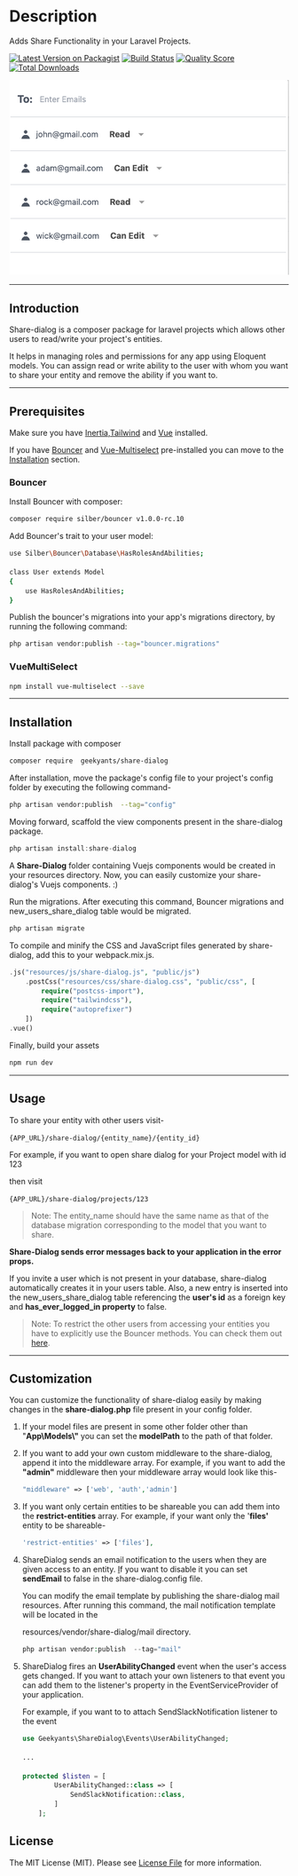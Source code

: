 # Description
Adds Share Functionality in your Laravel Projects.

[![Latest Version on Packagist](https://img.shields.io/packagist/v/geekyants/share-dialog.svg?style=flat-square)](https://packagist.org/packages/geekyants/share-dialog)
[![Build Status](https://img.shields.io/travis/geekyants/share-dialog/master.svg?style=flat-square)](https://travis-ci.org/geekyants/share-dialog)
[![Quality Score](https://img.shields.io/scrutinizer/g/geekyants/share-dialog.svg?style=flat-square)](https://scrutinizer-ci.com/g/geekyants/share-dialog)
[![Total Downloads](https://img.shields.io/packagist/dt/geekyants/share-dialog.svg?style=flat-square)](https://packagist.org/packages/geekyants/share-dialog)

![Mult-User-Todo](./public/images/share-dialog.png)



---

## Introduction

Share-dialog is a composer package for laravel projects which allows other users to read/write your project's entities. 

It helps in managing roles and permissions for any app using Eloquent models. You can assign read or write ability to the user with whom you want to share your entity and remove the ability if you want to.

---

## Prerequisites

Make sure you have [Inertia,](https://inertiajs.com/)[Tailwind](https://tailwindcss.com/) and [Vue](https://vuejs.org/) installed.

If you have [Bouncer](https://github.com/JosephSilber/bouncer) and [Vue-Multiselect](https://vue-multiselect.js.org/) pre-installed you can move to the [Installation](###installation) section.

### **Bouncer**

Install Bouncer with composer:

```bash
composer require silber/bouncer v1.0.0-rc.10
```

Add Bouncer's trait to your user model:

```bash
use Silber\Bouncer\Database\HasRolesAndAbilities;

class User extends Model
{
    use HasRolesAndAbilities;
}
```

Publish the bouncer's migrations into your app's migrations directory, by running the following command:

```bash
php artisan vendor:publish --tag="bouncer.migrations"
```

### **VueMultiSelect**

```bash
npm install vue-multiselect --save
```

---

## **Installation**


Install package with composer

```bash
composer require  geekyants/share-dialog
```

After installation, move the package's config file to your project's config folder by executing the following command-

```bash
php artisan vendor:publish  --tag="config"
```

Moving forward, scaffold the view components present in the share-dialog package.

```jsx
php artisan install:share-dialog
```

A **Share-Dialog** folder containing Vuejs components would be created in your resources directory. Now, you can easily customize your share-dialog's  Vuejs components.  :)

 Run the migrations. After executing this command, Bouncer migrations and new_users_share_dialog table would be migrated.

```bash
php artisan migrate
```

To compile and minify the CSS and JavaScript files generated by share-dialog, add this to your webpack.mix.js.

```php
.js("resources/js/share-dialog.js", "public/js")
    .postCss("resources/css/share-dialog.css", "public/css", [
        require("postcss-import"),
        require("tailwindcss"),
        require("autoprefixer")
    ])
.vue()
```

Finally, build your assets

```bash
npm run dev
```

---

## Usage

To share your entity with other users visit-

 `{APP_URL}/share-dialog/{entity_name}/{entity_id}`

For example, if you want to open share dialog for your Project model with id 123

then visit 

`{APP_URL}/share-dialog/projects/123`

> Note: The entity_name should have the same name as that of the database migration corresponding to the model that you want to share.


 **Share-Dialog sends error messages back to your application in the error props.**



If you invite a user which is not present in your database, share-dialog automatically creates it in your users table. Also, a new entry is inserted into the new_users_share_dialog table referencing the **user's id** as a foreign key and **has_ever_logged_in property** to false.

> Note: To restrict the other users from accessing your entities you have to explicitly use the Bouncer methods. You can check them out [here](https://github.com/JosephSilber/bouncer#cheat-sheet).

---

## Customization

You can customize the functionality of share-dialog easily by making changes in the **share-dialog.php** file present in your config folder.

1. If your model files are present in some other folder other than "**App\Models\\"** you can set the **modelPath** to the path of that folder.
2. If you want to add your own custom middleware to the share-dialog, append it into the middleware array. For example, if you want to add the **"admin"** middleware then your middleware array would look like this-

    ```php
    "middleware" => ['web', 'auth','admin']
    ```

3. If you want only certain entities to be shareable you can add them into the **restrict-entities** array. For example, if your want only the '**files'** entity to be shareable-

    ```php
    'restrict-entities' => ['files'],
    ```

4. ShareDialog sends an email notification to the users when they are given access to an entity. [I](http://access.Id)f you want to disable it you can set **sendEmail** to false in the share-dialog.config file.

    You can modify the email template by publishing the share-dialog mail resources. After running this command, the mail notification template will be located in the 

    resources/vendor/share-dialog/mail directory.

    ```php
    php artisan vendor:publish  --tag="mail"
    ```

5. ShareDialog fires an **UserAbilityChanged** event when the user's access gets changed. If you want to attach your own listeners to that event you can add them to the listener's property in the EventServiceProvider of your application.

    For example, if you want to to attach SendSlackNotification listener to the event 

    ```php
    use Geekyants\ShareDialog\Events\UserAbilityChanged;

    ...

    protected $listen = [
            UserAbilityChanged::class => [
                SendSlackNotification::class,
            ]   
        ];
    ```



## License

The MIT License (MIT). Please see [License File](LICENSE.md) for more information.
